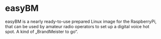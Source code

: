 # easyBM
easyBM is a nearly ready-to-use prepared Linux image for the RaspberryPi, that can be used by amateur radio operators to set up a digital voice hot spot. A kind of „BrandMeister to go“.
